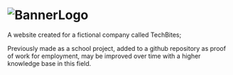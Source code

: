 # ![BannerLogo](https://github.com/Gabe-W-J/TechBites/assets/137659740/09387490-99a7-4887-9623-f4ecd8b90a62)

A website created for a fictional company called TechBites;

Previously made as a school project, added to a github repository as proof of work for employment, may be improved over time with a higher knowledge base in this field.
